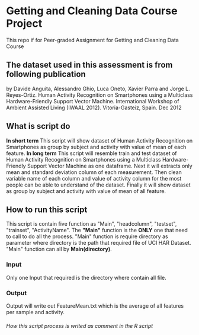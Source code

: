 # Getting and Cleaning Data Course Project
This repo if for Peer-graded Assignment for Getting and Cleaning Data Course

## The dataset used in this assessment is from following publication
by Davide Anguita, Alessandro Ghio, Luca Oneto, Xavier Parra and Jorge L. Reyes-Ortiz. Human Activity Recognition on Smartphones using a Multiclass Hardware-Friendly Support Vector Machine. International Workshop of Ambient Assisted Living (IWAAL 2012). Vitoria-Gasteiz, Spain. Dec 2012

## What is script do
**In short term** 
This script will show dataset of Human Activity Recognition on Smartphones as group by subject and activity with value of mean of each feature.
**In long term**
This script will resemble train and test dataset of Human Activity Recognition on Smartphones using a Multiclass Hardware-Friendly Support Vector Machine as one dataframe. Next it will extracts only mean and standard deviation column of each measurement. Then clean variable name of each column and value of activity column for the most people can be able to understand of the dataset. Finally it will show dataset as group by subject and activity with value of mean of all feature. 

## How to run this script
This script is contain five function as "Main", "headcolumn", "testset", "trainset", "ActivityName". The **"Main"** function is the **ONLY** one that need to call to do all the process. "Main" function is require directory as parameter where directory is the path that required file of UCI HAR Dataset. "Main" function can all by **Main(directory)**.

### Input
Only one Input that required is the directory where contain all file.

### Output
Output will write out FeatureMean.txt which is the average of all features per sample and activity.

###### How this script process is writed as comment in the R script
